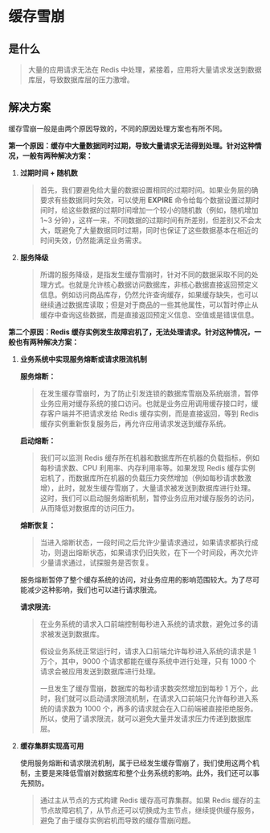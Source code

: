 # 缓存雪崩

## 是什么

> 大量的应用请求无法在 Redis 中处理，紧接着，应用将大量请求发送到数据库层，导致数据库层的压力激增。

## 解决方案

缓存雪崩一般是由两个原因导致的，不同的原因处理方案也有所不同。

**第一个原因：缓存中大量数据同时过期，导致大量请求无法得到处理。针对这种情况，一般有两种解决方案：**

1. **过期时间 + 随机数**

    > 首先，我们要避免给大量的数据设置相同的过期时间。如果业务层的确要求有些数据同时失效，可以使用 **EXPIRE** 命令给每个数据设置过期时间时，给这些数据的过期时间增加一个较小的随机数（例如，随机增加 1~3 分钟），这样一来，不同数据的过期时间有所差别，但差别又不会太大，既避免了大量数据同时过期，同时也保证了这些数据基本在相近的时间失效，仍然能满足业务需求。
    >
2. **服务降级**

    > 所谓的服务降级，是指发生缓存雪崩时，针对不同的数据采取不同的处理方式。也就是允许核心数据访问数据库，非核心数据直接返回预定义信息。例如访问商品库存，仍然允许查询缓存，如果缓存缺失，也可以继续通过数据库读取；但是对于商品的一些其他属性，可以暂时停止从缓存中查询这些数据，而是直接返回预定义信息、空值或是错误信息。
    >

**第二个原因：Redis 缓存实例发生故障宕机了，无法处理请求。针对这种情况，一般也有两种解决方案：**

1. **业务系统中实现服务熔断或请求限流机制**

    **服务熔断：**

    > 在发生缓存雪崩时，为了防止引发连锁的数据库雪崩及系统崩溃，暂停业务应用对缓存系统的接口访问。也就是业务应用调用缓存接口时，缓存客户端并不把请求发给 Redis 缓存实例，而是直接返回，等到 Redis 缓存实例重新恢复服务后，再允许应用请求发送到缓存系统。
    >

    **启动熔断：**

    > 我们可以监测 Redis 缓存所在机器和数据库所在机器的负载指标，例如每秒请求数、CPU 利用率、内存利用率等。如果发现 Redis 缓存实例宕机了，而数据库所在机器的负载压力突然增加（例如每秒请求数激增），此时，就发生缓存雪崩了，大量请求被发送到数据库进行处理。这时，我们可以启动服务熔断机制，暂停业务应用对缓存服务的访问，从而降低对数据库的访问压力。
    >

    **熔断恢复：**

    > 当进入熔断状态，一段时间之后允许少量请求通过，如果请求都执行成功，则退出熔断状态，如果请求仍旧失败，在下一个时间段，再次允许少量请求通过，试探服务是否恢复。
    >

    服务熔断暂停了整个缓存系统的访问，对业务应用的影响范围较大。为了尽可能减少这种影响，我们也可以进行请求限流。

    **请求限流:**

    > 在业务系统的请求入口前端控制每秒进入系统的请求数，避免过多的请求被发送到数据库。
    >
    > 假设业务系统正常运行时，请求入口前端允许每秒进入系统的请求是 1 万个，其中，9000 个请求都能在缓存系统中进行处理，只有 1000 个请求会被应用发送到数据库进行处理。
    >
    > 一旦发生了缓存雪崩，数据库的每秒请求数突然增加到每秒 1 万个，此时，我们就可以启动请求限流机制，在请求入口前端只允许每秒进入系统的请求数为 1000 个，再多的请求就会在入口前端被直接拒绝服务。所以，使用了请求限流，就可以避免大量并发请求压力传递到数据库层。
    >
2. **缓存集群实现高可用**

    使用服务熔断和请求限流机制，属于已经发生缓存雪崩了，我们使用这两个机制，主要是来降低雪崩对数据库和整个业务系统的影响。此外，我们还可以事先预防。

    > 通过主从节点的方式构建 Redis 缓存高可靠集群。如果 Redis 缓存的主节点故障宕机了，从节点还可以切换成为主节点，继续提供缓存服务，避免了由于缓存实例宕机而导致的缓存雪崩问题。
    >
